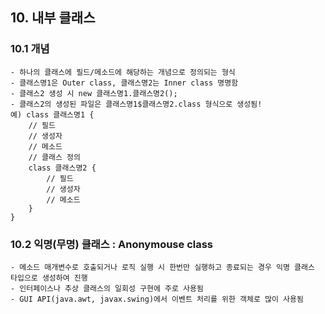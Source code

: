 ## 10. 내부 클래스

### 10.1 개념
	- 하나의 클래스에 필드/메소드에 해당하는 개념으로 정의되는 형식
	- 클래스명1은 Outer class, 클래스명2는 Inner class 명명함
	- 클래스2 생성 시 new 클래스명1.클래스명2();
	- 클래스2의 생성된 파일은 클래스명1$클래스명2.class 형식으로 생성됨!
	예) class 클래스명1 {	
		// 필드
		// 생성자
		// 메소드
		// 클래스 정의
		class 클래스명2 {
			// 필드
			// 생성자
			// 메소드
		}
	}
	
### 10.2 익명(무명) 클래스 : Anonymouse class
	- 메소드 매개변수로 호출되거나 로직 실행 시 한번만 실행하고 종료되는 경우 익명 클래스 타입으로 생성하여 진행
	- 인터페이스나 추상 클래스의 일회성 구현에 주로 사용됨
	- GUI API(java.awt, javax.swing)에서 이벤트 처리를 위한 객체로 많이 사용됨